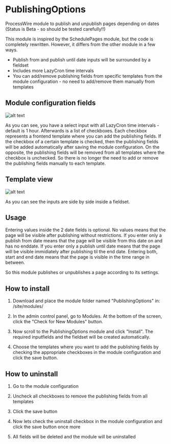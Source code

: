 # PublishingOptions
ProcessWire module to publish and unpublish pages depending on dates
(Status is Beta - so should be tested carefully!!)

This module is inspired by the SchedulePages module, but the code is completely rewritten. However, it differs from the other module in a few ways.
* Publish from and publish until date inputs will be surrounded by a fieldset
* Includes more LazyCron time intervals
* You can add/remove publishing fields from specific templates from the module configuration - no need to add/remove them manually from templates

## Module configuration fields
![alt text](https://raw.githubusercontent.com/juergenweb/PublishingOptions/main/configuration.jpg)

As you can see, you have a select input with all LazyCron time intervals - default is 1 hour.
Afterwards is a list of checkboxes. Each checkbox represents a frontend template where you can add the publishing fields.
If the checkbox of a certain template is checked, then the publishing fields will be added automatically after saving the module configuration.
On the opposite, the publishing fields will be removed from all templates where the checkbox is unchecked.
So there is no longer the need to add or remove the publishing fields manually to each template.

## Template view
![alt text](https://raw.githubusercontent.com/juergenweb/PublishingOptions/main/form.jpg)

As you can see the inputs are side by side inside a fieldset.

## Usage
Entering values inside the 2 date fields is optional. No values means that the page will be visible after publishing without restrictions.
If you enter only a publish from date means that the page will be visible from this date on and has no enddate.
If you enter only a publish until date means that the page will be visible immidiately after publishing til the end date.
Entering both, start and end date means that the page is visible in the time range in between.

So this module publishes or unpublishes a page according to its settings.

## How to install

1. Download and place the module folder named "PublishingOptions" in:
/site/modules/

2. In the admin control panel, go to Modules. At the bottom of the
screen, click the "Check for New Modules" button.

3. Now scroll to the PublishingOptions module and click "Install". The required inputfields and the fieldset will be created automatically.

4. Choose the templates where you want to add the publishing fields by checking the appropriate checkboxes in the module configuration and click the save button.

## How to uninstall

1. Go to the module configuration

2. Uncheck all checkboxes to remove the publishing fields from all templates
 
3. Click the save button
  
4. Now lets check the uninstall checkbox in the module configuration and click the save button once more

5. All fields will be deleted and the module will be uninstalled
